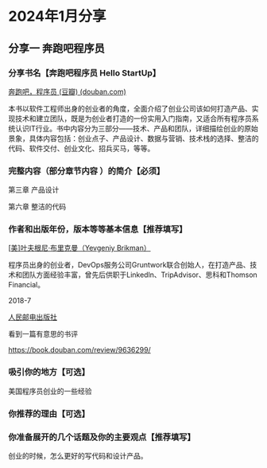 

# 2024年1月分享



## 分享一 奔跑吧程序员



### 分享书名【奔跑吧程序员 Hello StartUp】

[奔跑吧，程序员 (豆瓣) (douban.com)](https://book.douban.com/subject/30271075/)

本书以软件工程师出身的创业者的角度，全面介绍了创业公司该如何打造产品、实现技术和建立团队，既是为创业者打造的一份实用入门指南，又适合所有程序员系统认识IT行业。书中内容分为三部分——技术、产品和团队，详细描绘创业的原始景象，具体内容包括：创业点子、产品设计、数据与营销、技术栈的选择、整洁的代码、软件交付、创业文化、招兵买马，等等。

### 完整内容（部分章节内容 ）的简介【必须】

第三章 产品设计 

第六章 整洁的代码

### 作者和出版年份，版本等等基本信息【推荐填写】 

 [[美\]叶夫根尼·布里克曼（Yevgeniy Brikman）](https://book.douban.com/search/叶夫根尼·布里克曼)

程序员出身的创业者，DevOps服务公司Gruntwork联合创始人，在打造产品、技术和团队方面经验丰富，曾先后供职于Linkedln、TripAdvisor、思科和Thomson Financial。

2018-7

[人民邮电出版社](https://book.douban.com/press/2609)

看到一篇有意思的书评

https://book.douban.com/review/9636299/



### 吸引你的地方【可选】

美国程序员创业的一些经验

### 你推荐的理由【可选】



### 你准备展开的几个话题及你的主要观点【推荐填写】

创业的时候，怎么更好的写代码和设计产品。

